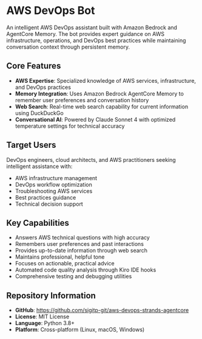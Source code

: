 # AWS DevOps Bot

An intelligent AWS DevOps assistant built with Amazon Bedrock and AgentCore Memory. The bot provides expert guidance on AWS infrastructure, operations, and DevOps best practices while maintaining conversation context through persistent memory.

## Core Features

- **AWS Expertise**: Specialized knowledge of AWS services, infrastructure, and DevOps practices
- **Memory Integration**: Uses Amazon Bedrock AgentCore Memory to remember user preferences and conversation history
- **Web Search**: Real-time web search capability for current information using DuckDuckGo
- **Conversational AI**: Powered by Claude Sonnet 4 with optimized temperature settings for technical accuracy

## Target Users

DevOps engineers, cloud architects, and AWS practitioners seeking intelligent assistance with:
- AWS infrastructure management
- DevOps workflow optimization  
- Troubleshooting AWS services
- Best practices guidance
- Technical decision support

## Key Capabilities

- Answers AWS technical questions with high accuracy
- Remembers user preferences and past interactions
- Provides up-to-date information through web search
- Maintains professional, helpful tone
- Focuses on actionable, practical advice
- Automated code quality analysis through Kiro IDE hooks
- Comprehensive testing and debugging utilities

## Repository Information

- **GitHub**: https://github.com/sigitp-git/aws-devops-strands-agentcore
- **License**: MIT License
- **Language**: Python 3.8+
- **Platform**: Cross-platform (Linux, macOS, Windows)